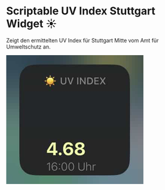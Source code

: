 # Scriptable UV Index Stuttgart Widget ☀️
Zeigt den ermittelten UV Index für Stuttgart Mitte vom Amt für Umweltschutz an.

![Screenshot vom Widget](uv-index-widget.jpeg)
